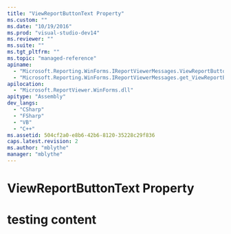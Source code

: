 ```yaml
---
title: "ViewReportButtonText Property"
ms.custom: ""
ms.date: "10/19/2016"
ms.prod: "visual-studio-dev14"
ms.reviewer: ""
ms.suite: ""
ms.tgt_pltfrm: ""
ms.topic: "managed-reference"
apiname: 
  - "Microsoft.Reporting.WinForms.IReportViewerMessages.ViewReportButtonText"
  - "Microsoft.Reporting.WinForms.IReportViewerMessages.get_ViewReportButtonText"
apilocation: 
  - "Microsoft.ReportViewer.WinForms.dll"
apitype: "Assembly"
dev_langs: 
  - "CSharp"
  - "FSharp"
  - "VB"
  - "C++"
ms.assetid: 504cf2a0-e8b6-42b6-8120-35228c29f836
caps.latest.revision: 2
ms.author: "mblythe"
manager: "mblythe"
---
```

# ViewReportButtonText Property
# testing content